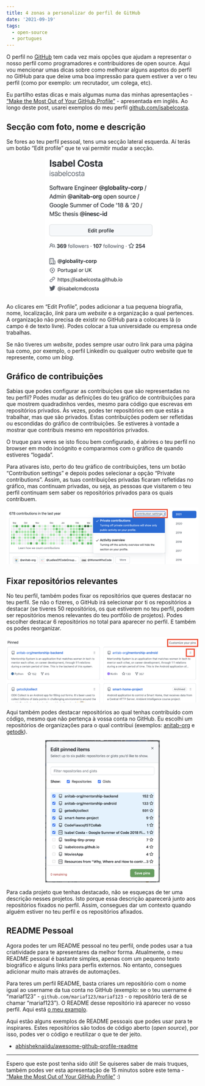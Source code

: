 ```yaml
---
title: 4 zonas a personalizar do perfil de GitHub
date: '2021-09-19'
tags:
  - open-source
  - portugues
---
```


O perfil no [GitHub](https://github.com) tem cada vez mais opções que ajudam a representar o nosso perfil como programadores e contribuidores de open source. Aqui vou mencionar umas dicas sobre como melhorar alguns aspetos do perfil no GitHub para que deixe uma boa impressão para quem estiver a ver o teu perfil (como por exemplo: um recrutador, um colega, etc). 

Eu partilho estas dicas e mais algumas numa das minhas apresentações - [“Make the Most Out of Your GitHub Profile”](https://www.youtube.com/watch?v=t5E1ustJEGU) - apresentada em inglês. Ao longo deste post, usarei exemplos do meu perfil [github.com/isabelcosta](https://github.com/isabelcosta).

## Secção com foto, nome e descrição

Se fores ao teu perfil pessoal, tens uma secção lateral esquerda. Aí terás um botão “Edit profile” que te vai permitir mudar a secção. 

<div style="text-align: center"><img src="/images/github-profile/profile-fields.png" alt="edicao de campos de perfil" style="width: 300px;"/></div>

Ao clicares em “Edit Profile”, podes adicionar a tua pequena biografia, nome, localização, _link_ para um _website_ e a organização a qual pertences. A organização não precisa de existir no GitHub para a colocares lá (o campo é de texto livre). Podes colocar a tua universidade ou empresa onde trabalhas.

Se não tiveres um _website_, podes sempre usar outro link para uma página tua como, por exemplo, o perfil LinkedIn ou qualquer outro website que te represente, como um _blog_.

## Gráfico de contribuições

Sabias que podes configurar as contribuições que são representadas no teu perfil? Podes mudar as definições do teu gráfico de contribuições para que mostrem quadradinhos verdes, mesmo para código que escrevas em repositórios privados. Às vezes, podes ter repositórios em que estás a trabalhar, mas que são privados. Estas contribuições podem ser refletidas ou escondidas do gráfico de contribuições. Se estiveres à vontade a mostrar que contribuis mesmo em repositórios privados.

O truque para veres se isto ficou bem configurado, é abrires o teu perfil no browser em modo incógnito e compararmos com o gráfico de quando estiveres “logada”.

Para ativares isto, perto do teu gráfico de contribuições, tens um botão “Contribution settings” e depois podes selecionar a opção “Private contributions”. Assim, as tuas contribuições privadas ficaram refletidas no gráfico, mas continuam privadas, ou seja, as pessoas que visitarem o teu perfil continuam sem saber os repositórios privados para os quais contribuem.

![grafico verde de contribuicoes](/images/github-profile/show-private-contributions.png)

## Fixar repositórios relevantes

No teu perfil, também podes fixar os repositórios que queres destacar no teu perfil. Se não o fizeres, o GitHub irá selecionar por ti os repositórios a destacar (se tiveres 50 repositórios, os que estiverem no teu perfil, podem ser repositórios menos relevantes do teu portfólio de projetos). Podes escolher destacar 6 repositórios no total para aparecer no perfil. E também os podes reorganizar.

![repositorios fixos no perfil](/images/github-profile/custom-pins-repo.png)

Aqui também podes destacar repositórios ao qual tenhas contribuído com código, mesmo que não pertença à vossa conta no GitHub. Eu escolhi um repositórios de organizações para o qual contribui (exemplos: [anitab-org](https://github.com/anitab-org) e [getodk](https://github.com/getodk)).

<div style="text-align: center"><img src="/images/github-profile/select-pinned-repos.png" alt="selecao de repositorios a afixar no perfil" style="width: 300px;"/></div>

Para cada projeto que tenhas destacado, não se esqueças de ter uma descrição nesses projetos. Isto porque essa descrição aparecerá junto aos repositórios fixados no perfil. Assim, consegues dar um contexto quando alguém estiver no teu perfil e os repositórios afixados.

## README Pessoal

Agora podes ter um README pessoal no teu perfil, onde podes usar a tua criatividade para te apresentares da melhor forma. Atualmente, o meu README pessoal é bastante simples, apenas com um pequeno texto biográfico e alguns links para perfis externos. No entanto, consegues adicionar muito mais através de automações.

Para teres um perfil README, basta criares um repositório com o nome igual ao username da tua conta no GitHub (exemplo: se o teu username é “mariaf123” - `github.com/mariaf123/mariaf123` - o repositório terá de se chamar “mariaf123”). O README desse repositório irá aparecer no vosso perfil. Aqui está [o meu examplo](https://github.com/isabelcosta/isabelcosta).

Aqui estão alguns exemplos de README pessoais que podes usar para te inspirares. Estes repositórios são todos de código aberto (_open source_), por isso, podes ver o código e reutilizar o que te der jeito.

- [abhisheknaiidu/awesome-github-profile-readme](https://github.com/abhisheknaiidu/awesome-github-profile-readme)

----

Espero que este post tenha sido útil! Se quiseres saber de mais truques, também podes ver esta apresentação de 15 minutos sobre este tema - [“Make the Most Out of Your GitHub Profile”](https://www.youtube.com/watch?v=t5E1ustJEGU) :)

